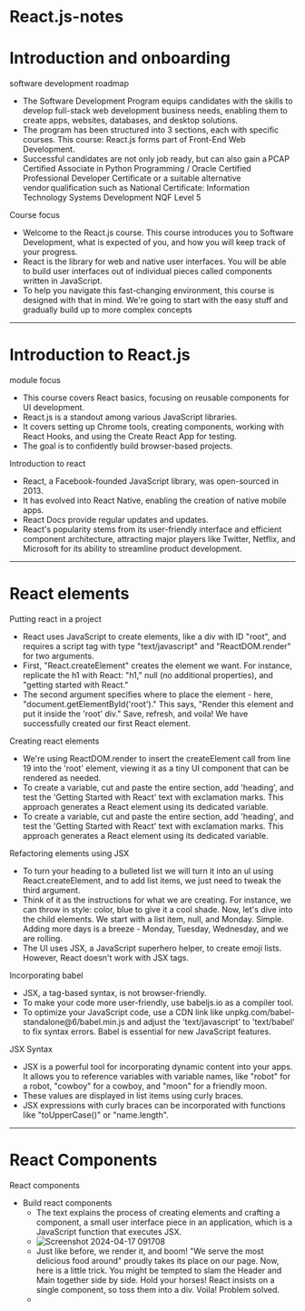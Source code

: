 # React.js-notes

# Introduction and onboarding

software development roadmap
- The Software Development Program equips candidates with the skills to develop full-stack web development business needs, enabling them to create apps, websites, databases, and desktop solutions.
- The program has been structured into 3 sections, each with specific courses. This course: React.js forms part of Front-End Web Development.
- Successful candidates are not only job ready, but can also gain a PCAP Certified Associate in Python Programming / Oracle Certified Professional Developer Certificate or a suitable alternative vendor qualification such as National Certificate: Information Technology Systems Development NQF Level 5

Course focus
- Welcome to the React.js course. This course introduces you to Software Development, what is expected of you, and how you will keep track of your progress.
- React is the library for web and native user interfaces. You will be able to build user interfaces out of individual pieces called components written in JavaScript.
- To help you navigate this fast-changing environment, this course is designed with that in mind. We're going to start with the easy stuff and gradually build up to more complex concepts
------------------------------------------------------

# Introduction to React.js

module focus
- This course covers React basics, focusing on reusable components for UI development.
- React.js is a standout among various JavaScript libraries.
-  It covers setting up Chrome tools, creating components, working with React Hooks, and using the Create React App for testing.
-  The goal is to confidently build browser-based projects.

Introduction to react
- React, a Facebook-founded JavaScript library, was open-sourced in 2013.
- It has evolved into React Native, enabling the creation of native mobile apps.
- React Docs provide regular updates and updates.
- React's popularity stems from its user-friendly interface and efficient component architecture, attracting major players like Twitter, Netflix, and Microsoft for its ability to streamline product development.
------------------------------------------------------------------
# React elements

Putting react in a project
-  React uses JavaScript to create elements, like a div with ID "root", and requires a script tag with type "text/javascript" and "ReactDOM.render" for two arguments.
-  First, "React.createElement" creates the element we want. For instance, replicate the h1 with React: "h1," null (no additional properties), and "getting started with React."
-  The second argument specifies where to place the element - here, "document.getElementById('root')." This says, "Render this element and put it inside the 'root' div." Save, refresh, and voila! We have  successfully created our first React element.

 Creating react elements
 - We're using ReactDOM.render to insert the createElement call from line 19 into the 'root' element, viewing it as a tiny UI component that can be rendered as needed.
 - To create a variable, cut and paste the entire section, add 'heading', and test the 'Getting Started with React' text with exclamation marks. This approach generates a React element using its dedicated variable.
 - To create a variable, cut and paste the entire section, add 'heading', and test the 'Getting Started with React' text with exclamation marks. This approach generates a React element using its dedicated variable.

Refactoring elements using JSX
- To turn your heading to a bulleted list we will turn it into an ul using React.createElement, and to add list items, we just need to tweak the third argument.
- Think of it as the instructions for what we are creating. For instance, we can throw in style: color, blue to give it a cool shade. Now, let's dive into the child elements. We start with a list item, null, and Monday. Simple. Adding more days is a breeze - Monday, Tuesday, Wednesday, and we are rolling.
- The UI uses JSX, a JavaScript superhero helper, to create emoji lists. However, React doesn't work with JSX tags.

Incorporating babel
- JSX, a tag-based syntax, is not browser-friendly.
- To make your code more user-friendly, use babeljs.io as a compiler tool.
- To optimize your JavaScript code, use a CDN link like unpkg.com/babel-standalone@6/babel.min.js and adjust the 'text/javascript' to 'text/babel' to fix syntax errors. Babel is essential for new JavaScript features.

JSX Syntax
- JSX is a powerful tool for incorporating dynamic content into your apps. It allows you to reference variables with variable names, like "robot" for a robot, "cowboy" for a cowboy, and "moon" for a friendly moon.
- These values are displayed in list items using curly braces.
- JSX expressions with curly braces can be incorporated with functions like "toUpperCase()" or "name.length".
--------------------------------------------

# React Components

React components
- Build react components
     + The text explains the process of creating elements and crafting a component, a small user interface piece in an application, which is a JavaScript function that executes JSX.
     +
       ![Screenshot 2024-04-17 091708](https://github.com/SauravSewparsad/React.js-notes/assets/101722970/1229221b-7001-4402-ad67-18e2eda8ae07)
     + Just like before, we render it, and boom! "We serve the most delicious food around" proudly takes its place on our page. Now, here is a little trick. You might be tempted to slam the Header and Main together side by side. Hold your horses! React insists on a single component, so toss them into a div. Voila! Problem solved.
     + 

